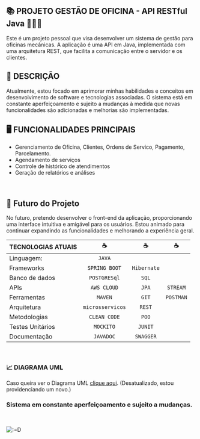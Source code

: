 ## 📚 PROJETO GESTÃO DE OFICINA - API RESTful Java 👨🏻‍💻

Este é um projeto pessoal que visa desenvolver um sistema de gestão para oficinas mecânicas. A aplicação é uma API em Java, implementada com uma arquitetura REST, que facilita a comunicação entre o servidor e os clientes.
<br>

## 📖 DESCRIÇÃO 
Atualmente, estou focado em aprimorar minhas habilidades e conceitos em desenvolvimento de software e tecnologias associadas. O sistema está em constante aperfeiçoamento e sujeito a mudanças à medida que novas funcionalidades são adicionadas e melhorias são implementadas.
<br>

## 🖥️ FUNCIONALIDADES PRINCIPAIS
* Gerenciamento de Oficina, Clientes, Ordens de Servico, Pagamento, Parcelamento.
* Agendamento de serviços
* Controle de histórico de atendimentos
* Geração de relatórios e análises
<br>

## 🔮 Futuro do Projeto
No futuro, pretendo desenvolver o front-end da aplicação, proporcionando uma interface intuitiva e amigável para os usuários. Estou animado para continuar expandindo as funcionalidades e melhorando a experiência geral.


|TECNOLOGIAS ATUAIS|          ☕️         |            ☕️         |              ☕️            |
|:-----------------|:-------------------:|:---------------------:|:---------------------------:|
|Linguagem: | <code>JAVA</code>          |                        |                            |
|Frameworks| <code>SPRING BOOT</code>    |<code>Hibernate</code>  |                            |
|Banco de dados| <code>POSTGRESql</code> |<code>SQL</code>        |                            |
|APIs| <code>AWS CLOUD</code>            |<code>JPA</code>        |<code>STREAM</code>         |
|Ferramentas| <code>MAVEN</code>         |<code>GIT</code>        |<code>POSTMAN</code>        |
|Arquitetura|<code>microsservicos</code> |<code>REST</code>       |                            |
|Metodologias| <code>CLEAN CODE</code>   |<code>POO</code>        |                            |
|Testes Unitários| <code>MOCKITO</code>  |<code>JUNIT</code>      |                            |
|Documentação| <code>JAVADOC</code>      |<code>SWAGGER</code>    |                            |
<br>

### 📈 DIAGRAMA UML
Caso queira ver o Diagrama UML [clique aqui](https://whimsical.com/oficina-Hxn7YQc8Y8spF1ngAmHphM). (Desatualizado, estou providenciando um novo.)
<br>

### Sistema em constante aperfeiçoamento e sujeito a mudanças.
<br>

![:=D](https://markdownlivepreview.com/image/sample.webp ":D")
